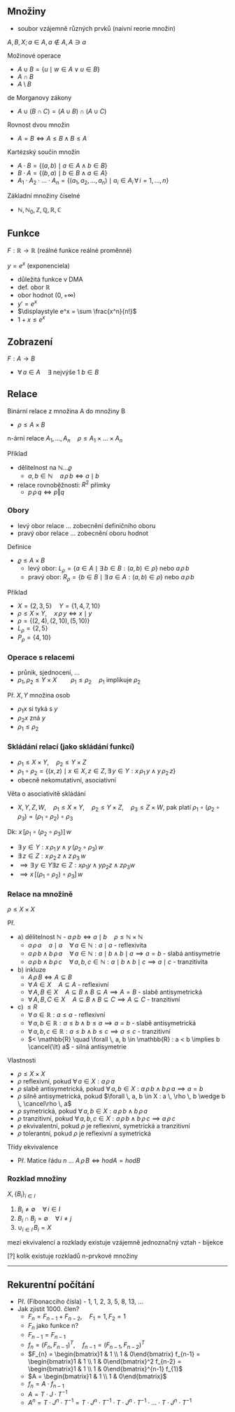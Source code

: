 ## Množiny

- soubor vzájemně různých prvků (naivní reorie množin)

$A, B, X; a \in A, a \notin A, A \ni a$

Možinové operace
- $A \cup B = \{ u \mid w \in A \vee u \in B \}$
- $A \cap B$
- $A \setminus B$

de Morganovy zákony
- $A \cup (B \cap C) = (A \cup B) \cap (A \cup C)$

Rovnost dvou množin
- $A = B \iff A \leq B \wedge B \leq A$

Kartézský součin množin
- $A \cdot B = \{ (a, b) \mid a \in A \wedge b \in B \}$
- $B \cdot A = \{ (b,a) \mid b \in B \wedge a \in A \}$
- $A_{1}\cdot A_{2}\cdot\dots \cdot A_{n} = \{ (a_{1}, a_{2}, \dots, a_{n}) \mid a_{i} \in A_{i} \, \forall \, i = 1, \dots, n \}$

Základní množiny číselné
- $\mathbb{N}, \mathbb{N}_{0}, \mathbb{Z}, \mathbb{Q}, \mathbb{R}, \mathbb{C}$

## Funkce

$F : \mathbb{R} \to \mathbb{R}$ (reálné funkce reálné proměnné)

$y = e^x$ (exponenciela)
- důležitá funkce v DMA
- def. obor $\mathbb{R}$
- obor hodnot $(0, +\infty)$
- $y' = e^x$
- $\displaystyle e^x = \sum \frac{x^n}{n!}$
- $1 + x \leq e^x$

## Zobrazení

$F : A \to B$
- $\forall \, a \in A \quad \exists \text{ nejvýše 1 } b \in B$

## Relace

Binární relace z množina A do množiny B
- $\rho \leq A \times B$

n-ární relace $A_{1}, \dots, A_{n} \quad \rho \leq A_{1} \times \dots \times A_{n}$

Příklad
- dělitelnost na $\mathbb{N} \dots \varrho$
	- $a, b \in \mathbb{N} \quad a \, \rho \, b \iff a \mid b$
- relace rovnoběžnosti: $R^2$ přímky
	- $p \, \rho \, q \iff p \Vert q$

### Obory
- levý obor relace ... zobecnění definičního oboru
- pravý obor relace ... zobecnění oboru hodnot

Definice
- $\varrho \leq A \times B$
	- levý obor: $L_{\rho} = \{ a \in A \mid \exists \, b \in B : (a, b) \in \rho \}$ nebo $a \, \rho \, b$
	- pravý obor: $R_{\rho} = \{ b \in B \mid \exists \, a \in A : (a, b) \in \rho \}$ nebo $a \, \rho \, b$

Příklad
- $X = \{ 2, 3, 5 \} \quad Y = \{ 1, 4, 7, 10 \}$
- $\rho \leq X \times Y, \quad x \, \rho \, y \iff x \mid y$
- $\rho = \{ (2, 4), (2, 10), (5, 10) \}$
- $L_{\rho} = \{ 2, 5 \}$
- $P_{\rho} = \{ 4, 10 \}$

### Operace s relacemi
- průnik, sjednocení, ...
- $\rho_{1}, \rho_{2} \leq Y \times X \qquad \rho_{1} \leq  \rho_{2} \quad \rho_{1} \text{ implikuje } \rho_{2}$

Př. $X, Y$ množina osob
- $\rho_{1} x \text{ si tyká s } y$ 
- $\rho_{2} x \text{ zná } y$
- $\rho_{1} \leq \rho_{2}$

### Skládání relací (jako skládání funkcí)
- $\rho_{1} \leq X \times Y, \quad \rho_{2} \leq Y \times Z$
- $\rho_{1} \circ \rho_{2} = \{ (x, z) \mid x \in X, z \in Z, \exists \, y \in Y : x \, \rho_{1} \, y \wedge y \, \rho_{2} \, z \}$
- obecně nekomutativní, asociativní

Věta o asociativitě skládání
- $X, Y, Z, W, \quad \rho_{1} \leq X \times Y, \quad \rho_{2} \leq Y \times Z, \quad \rho_{3} \leq Z \times W$, pak platí $\rho_{1} \circ (\rho_{2} \circ \rho_{3}) = (\rho_{1} \circ \rho_{2}) \circ \rho_{3}$

Dk: $x \, [\rho_{1} \circ (\rho_{2} \circ \rho_{3})] \, w$
- $\exists \, y \in Y : x \, \rho_{1} \, y \wedge y \, (\rho_{2} \circ \rho_{3}) \, w$
- $\exists \, z \in Z : x \, \rho_{2} \, z \wedge z \,  \rho_{3} \, w$
- $\implies \exists \, y \in Y \exists z \in Z : x \rho_{1} y \wedge y \rho_{2} z \wedge z \rho_{3} w$
- $\implies x \, [(\rho_{1} \circ \rho_{2}) \circ \rho_{3}] \, w$

### Relace na množině

$\rho \leq X \times X$

Př.
- a) dělitelnost $\mathbb{N}$ - $a \, \rho \, b \iff a \mid b \quad \rho \leq \mathbb{N} \times \mathbb{N}$
	- $a \, \rho \, a \quad a \mid a \quad \forall \, a \in \mathbb{N} : a \mid a$ - reflexivita
	- $a \, \rho \, b \wedge b \, \rho \, a \quad \forall \, a \in \mathbb{N} : a \mid b \wedge b \mid a \implies a = b$ - slabá antisymetrie
	- $a \, \rho \, b \wedge b \, \rho \, c \quad \forall \, a, b, c \in \mathbb{N} : a \mid b \wedge b \mid c \implies a \mid c$ - tranzitivita
- b) inkluze
	- $A \, \rho \, B \iff A \subseteq B$
	- $\forall \, A \in X \quad A \subseteq A$ - reflexivní
	- $\forall \, A, B \in X \quad A \subseteq B \wedge B \subseteq A \implies A = B$ - slabě antisymetrická
	- $\forall \, A, B, C \in X \quad A \subseteq B \wedge B \subseteq C \implies A \subseteq C$ - tranzitivní
- c) $\leq R \quad$
	- $\forall \, a \in \mathbb{R} : a \leq a$ - reflexivní
	- $\forall \, a, b \in \mathbb{R} : a \leq b \wedge b \leq a \implies a = b$ - slabě antisymetrická 
	- $\forall \, a, b, c \in \mathbb{R} : a \leq b \wedge b \leq c \implies a \leq c$ - tranzitivní
	- $< \mathbb{R} \quad \forall \, a, b \in \mathbb{R} : a < b \implies b \cancel{\lt} a$ - silná antisymetrie

Vlastnosti
- $\rho \leq X \times X$
- $\rho$ reflexivní, pokud $\forall \, a \in X : a \, \rho \, a$
- $\rho$ slabě antisymetrická, pokud $\forall \, a, b \in X : a \, \rho \, b \wedge b \, \rho \, a \implies a = b$
- $\rho$ silně antisymetrická, pokud $\forall \, a, b \in X : a \, \rho \, b \wedge b \, \cancel\rho \, a$
- $\rho$ symetrická, pokud $\forall \, a, b \in X : a \, \rho \, b \wedge b \, \rho \, a$
- $\rho$ tranzitivní, pokud $\forall \, a, b, c \in X : a \, \rho \, b \wedge b \, \rho \, c \implies a \, \rho \, c$
- $\rho$ ekvivalentní, pokud $\rho$ je reflexivní, symetrická a tranzitivní
- $\rho$ tolerantní, pokud $\rho$ je reflexivní a symetrická

Třídy ekvivalence
- Př. Matice řádu $n$ ... $A \, \rho \, B \iff hod A = hod B$

### Rozklad množiny

$X, \{ B_{i} \}_{i \in I}$
1) $B_{i} \neq \emptyset \quad \forall \, i \in I$
2) $B_{i} \cap B_{j} = \emptyset \quad \forall \, i \neq j$
3) $\cup_{i\in I} \, B_{i} = X$

mezi ekvivalencí a rozklady existuje vzájemně jednoznačný vztah - bijekce

[?] kolik existuje rozkladů n-prvkové množiny

---

## Rekurentní počítání

- Př. (Fibonacciho čísla) - 1, 1, 2, 3, 5, 8, 13, ...
- Jak zjistit 1000. člen?
	- $F_{n} = F_{n-1} + F_{n-2}, \quad F_{1} = 1, F_{2} = 1$
	- $F_n$ jako funkce n?
	- $F_{n-1} = F_{n-1}$
	- $f_{n} = (F_{n}, F_{n-1})^T, \quad f_{n-1} = (F_{n-1}, F_{n-2})^T$
	- $F_{n} = \begin{bmatrix}1 & 1 \\ 1 & 0\end{bmatrix} f_{n-1} = \begin{bmatrix}1 & 1 \\ 1 & 0\end{bmatrix}^2 f_{n-2} = \begin{bmatrix}1 & 1 \\ 1 & 0\end{bmatrix}^{n-1} f_{1}$
	- $A = \begin{bmatrix}1 & 1 \\ 1 & 0\end{bmatrix}$
	- $f_{n} = A \cdot f_{n-1}$
	- $A = T \cdot J \cdot T^{-1}$
	- $A^n = T \cdot J^n \cdot T^{-1} = T \cdot J^n \cdot T^{-1} \cdot T \cdot J^n \cdot T^{-1} \cdot \dots \cdot T \cdot J^n \cdot T^{-1}$
